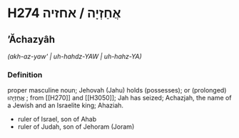 # H274 אֲחַזְיָה / אחזיה

## ʼĂchazyâh

_(akh-az-yaw' | uh-hahdz-YAW | uh-hahz-YA)_

### Definition

proper masculine noun; Jehovah (Jahu) holds (possesses); or (prolonged) אֲחַזְיָהוּ ; from [[H270]] and [[H3050]]; Jah has seized; Achazjah, the name of a Jewish and an Israelite king; Ahaziah.

- ruler of Israel, son of Ahab
- ruler of Judah, son of Jehoram (Joram)
